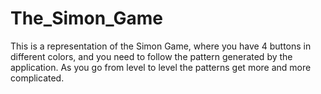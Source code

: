 # The_Simon_Game
This is a representation of the Simon Game, where you have 4 buttons in different colors, and you need to follow the pattern generated by the application. As you go from level to level the patterns get more and more complicated. 
